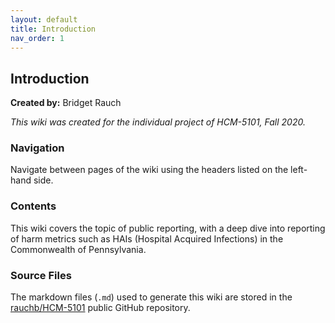 ```yaml
---
layout: default
title: Introduction
nav_order: 1
---
```


## Introduction

**Created by:** Bridget Rauch  

*This wiki was created for the individual project of HCM-5101, Fall 2020.*  

### Navigation

Navigate between pages of the wiki using the headers listed on the left-hand side.

### Contents

This wiki covers the topic of public reporting, with a deep dive into reporting of harm metrics such as HAIs (Hospital Acquired Infections) in the Commonwealth of Pennsylvania.

### Source Files
The markdown files (`.md`) used to generate this wiki are stored in the  [rauchb/HCM-5101](https://github.com/rauchb/HCM-5101) public GitHub repository. 